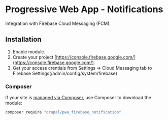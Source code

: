 # Progressive Web App - Notifications

Integration with Firebase Cloud Messaging (FCM).

## Installation
1. Enable module.
2. Create your project [https://console.firebase.google.com/](https://console.firebase.google.com/).
3. Get your access crentials from Settings => Cloud Messaging tab to Firebase Settings(/admin/config/system/firebase)

### Composer
If your site is [managed via Composer](https://www.drupal.org/node/2718229), use Composer to
download the module:
   ```sh
   composer require "drupal/pwa_firebase_notification"
   ```
